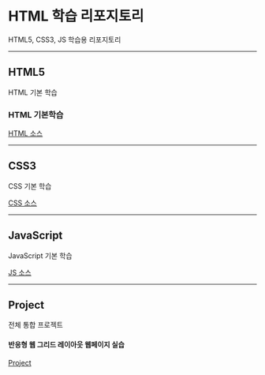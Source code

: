 # HTML 학습 리포지토리
HTML5, CSS3, JS 학습용 리포지토리

---------------------------------------

## HTML5
HTML 기본 학습

### HTML 기본학습

[HTML 소스](https://github.com/choiyeonseong/StudyHtml/tree/main/01_HTML)

---------------------------------------

## CSS3
CSS 기본 학습

[CSS 소스](https://github.com/choiyeonseong/StudyHtml/tree/main/02_CSS)
 
---------------------------------------

## JavaScript 
JavaScript 기본 학습

[JS 소스](https://github.com/choiyeonseong/StudyHtml/tree/main/03_JavaScript)


---------------------------------------

## Project
전체 통합 프로젝트

#### 반응형 웹 그리드 레이아웃 웹페이지 실습


[Project](https://github.com/choiyeonseong/StudyHtml/tree/main/04_Project)


